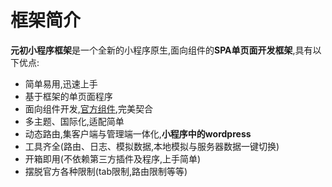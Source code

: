 # 框架简介

**元初小程序框架**是一个全新的小程序原生,面向组件的**SPA单页面开发框架**,具有以下优点:

- 简单易用,迅速上手
- 基于框架的单页面程序
- 面向组件开发,[官方组件](./组件/index.md),完美契合
- 多主题、国际化,适配简单
- 动态路由,集客户端与管理端一体化,**小程序中的wordpress**
- 工具齐全(路由、日志、模拟数据,本地模拟与服务器数据一键切换)
- 开箱即用(不依赖第三方插件及程序,上手简单)
- 摆脱官方各种限制(tab限制,路由限制等等)

